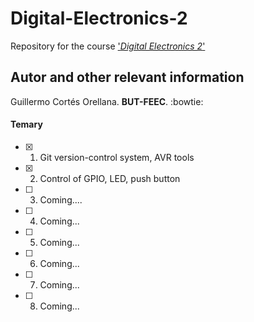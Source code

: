 # Digital-Electronics-2
Repository for the course ['*Digital Electronics 2*'](https://moodle.vutbr.cz/course/view.php?id=229631)

## Autor and other relevant information
Guillermo Cortés Orellana. **BUT-FEEC**.
:bowtie:

#### Temary 
- [x] 1. Git version-control system, AVR tools
- [x] 2. Control of GPIO, LED, push button
- [ ] 3. Coming....
- [ ] 4. Coming...
- [ ] 5. Coming...
- [ ] 6. Coming...
- [ ] 7. Coming...
- [ ] 8. Coming...
